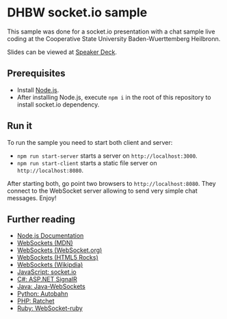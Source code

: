 # DHBW socket.io sample

This sample was done for a socket.io presentation with a chat sample live coding at the Cooperative State University Baden-Wuerttemberg Heilbronn.

Slides can be viewed at [Speaker Deck](https://speakerdeck.com/manuelrauber/dhbw-socket-dot-io).

## Prerequisites

* Install [Node.js](https://nodejs.org).
* After installing Node.js, execute `npm i` in the root of this repository to install socket.io dependency.

## Run it

To run the sample you need to start both client and server:

* `npm run start-server` starts a server on `http://localhost:3000`.
* `npm run start-client` starts a static file server on `http://localhost:8080`.

After starting both, go point two browsers to `http://localhost:8080`. They connect to the WebSocket server allowing to send very simple chat messages. Enjoy!

## Further reading

* [Node.js Documentation](https://nodejs.org/en/docs/)
* [WebSockets (MDN)](https://developer.mozilla.org/en-US/docs/Web/API/WebSockets_API)
* [WebSockets (WebSocket.org)](http://www.websocket.org/)
* [WebSockets (HTML5 Rocks)](http://www.html5rocks.com/en/tutorials/websockets/basics/)
* [WebSockets (Wikipdia)](https://en.wikipedia.org/wiki/WebSocket)
* [JavaScript: socket.io](http://socket.io/)
* [C#: ASP.NET SignalR](http://www.asp.net/signalr)
* [Java: Java-WebSockets](https://github.com/TooTallNate/Java-WebSocket)
* [Python: Autobahn](http://autobahn.ws/)
* [PHP: Ratchet](http://socketo.me/)
* [Ruby: WebSocket-ruby](https://github.com/imanel/websocket-ruby)